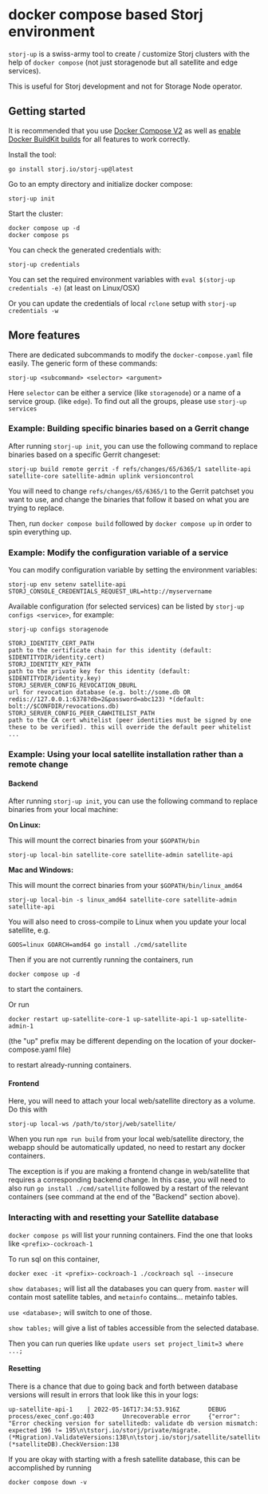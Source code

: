 
# docker compose based Storj environment

`storj-up` is a swiss-army tool to create / customize Storj clusters with the help of `docker compose` (not just storagenode but all satellite and edge services).

This is useful for Storj development and not for Storage Node operator.

## Getting started

It is recommended that you use [Docker Compose V2](https://docs.docker.com/compose/cli-command/) as well as [enable Docker BuildKit builds](https://docs.docker.com/develop/develop-images/build_enhancements/) for all features to work correctly.

Install the tool:

```
go install storj.io/storj-up@latest
```

Go to an empty directory and initialize docker compose:

```
storj-up init
```

Start the cluster:

```
docker compose up -d
docker compose ps
```

You can check the generated credentials with:

```
storj-up credentials
```

You can set the required environment variables with `eval $(storj-up credentials -e)` (at least on Linux/OSX)

Or you can update the credentials of local `rclone` setup with `storj-up credentials -w`

## More features

There are dedicated subcommands to modify the `docker-compose.yaml` file easily. The generic form of these commands:

```
storj-up <subcommand> <selector> <argument>
```

Here `selector` can be either a service (like `storagenode`) or a name of a service group. (like `edge`). To find out all the groups, please use `storj-up services` 

### Example: Building specific binaries based on a Gerrit change

After running `storj-up init`, you can use the following command to replace binaries based on a specific Gerrit changeset:

```
storj-up build remote gerrit -f refs/changes/65/6365/1 satellite-api satellite-core satellite-admin uplink versioncontrol
```

You will need to change `refs/changes/65/6365/1` to the Gerrit patchset you want to use, and change the binaries that follow it based on what you are trying to replace.

Then, run `docker compose build` followed by `docker compose up` in order to spin everything up.

### Example: Modify the configuration variable of a service

You can modify configuration variable by setting the environment variables:

```
storj-up env setenv satellite-api STORJ_CONSOLE_CREDENTIALS_REQUEST_URL=http://myservername
```

Available configuration (for selected services) can be listed by `storj-up configs <service>`, for example:

```
storj-up configs storagenode

STORJ_IDENTITY_CERT_PATH                                               path to the certificate chain for this identity (default: $IDENTITYDIR/identity.cert)
STORJ_IDENTITY_KEY_PATH                                                path to the private key for this identity (default: $IDENTITYDIR/identity.key)
STORJ_SERVER_CONFIG_REVOCATION_DBURL                                   url for revocation database (e.g. bolt://some.db OR redis://127.0.0.1:6378?db=2&password=abc123) *(default: bolt://$CONFDIR/revocations.db)
STORJ_SERVER_CONFIG_PEER_CAWHITELIST_PATH                              path to the CA cert whitelist (peer identities must be signed by one these to be verified). this will override the default peer whitelist
...
```

### Example: Using your local satellite installation rather than a remote change

#### Backend

After running `storj-up init`, you can use the following command to replace binaries from your local machine:

**On Linux:**

This will mount the correct binaries from your `$GOPATH/bin`

```
storj-up local-bin satellite-core satellite-admin satellite-api
```

**Mac and Windows:**

This will mount the correct binaries from your `$GOPATH/bin/linux_amd64`

```
storj-up local-bin -s linux_amd64 satellite-core satellite-admin satellite-api
```

You will also need to cross-compile to Linux when you update your local satellite, e.g.

```
GOOS=linux GOARCH=amd64 go install ./cmd/satellite
```

Then if you are not currently running the containers, run

```
docker compose up -d
```

to start the containers.

Or run 

```
docker restart up-satellite-core-1 up-satellite-api-1 up-satellite-admin-1
```

(the "up" prefix may be different depending on the location of your docker-compose.yaml file)

to restart already-running containers.

#### Frontend

Here, you will need to attach your local web/satellite directory as a volume. Do this with

```
storj-up local-ws /path/to/storj/web/satellite/
```

When you run `npm run build` from your local web/satellite directory, the webapp should be automatically updated, no need to restart any docker containers.

The exception is if you are making a frontend change in web/satellite that requires a corresponding backend change. In this case, you will need to also run `go install ./cmd/satellite` followed by a restart of the relevant containers (see command at the end of the "Backend" section above).

### Interacting with and resetting your Satellite database

`docker compose ps` will list your running containers. Find the one that looks like `<prefix>-cockroach-1`

To run sql on this container,

```
docker exec -it <prefix>-cockroach-1 ./cockroach sql --insecure 
```

`show databases;` will list all the databases you can query from. `master` will contain most satellite tables, and `metainfo` contains... metainfo tables.

`use <database>;` will switch to one of those.

`show tables;` will give a list of tables accessible from the selected database.

Then you can run queries like `update users set project_limit=3 where ...;`

#### Resetting

There is a chance that due to going back and forth between database versions will result in errors that look like this in your logs:

```
up-satellite-api-1    | 2022-05-16T17:34:53.916Z        DEBUG   process/exec_conf.go:403        Unrecoverable error     {"error": "Error checking version for satellitedb: validate db version mismatch: expected 196 != 195\n\tstorj.io/storj/private/migrate.(*Migration).ValidateVersions:138\n\tstorj.io/storj/satellite/satellitedb.(*satelliteDB).CheckVersion:138
```

If you are okay with starting with a fresh satellite database, this can be accomplished by running

```
docker compose down -v
```
